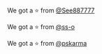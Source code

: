 
We got a :star: from [@See887777](https://github.com/See887777)

We got a :star: from [@ss-o](https://github.com/ss-o)

We got a :star: from [@pskarma](https://github.com/pskarma)

